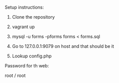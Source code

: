 


Setup instructions:

1. Clone the repository
2. vagrant up
3. mysql -u forms -pforms forms < forms.sql
4. Go to 127.0.0.1:9079 on host and that should be it

5. Lookup config.php

Password for th web: 

root / root